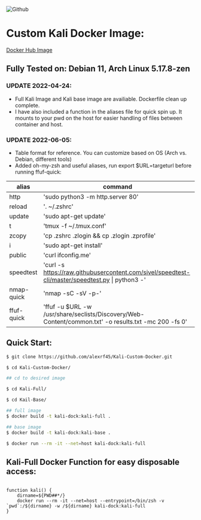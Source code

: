 ![Github](https://www.docker.com/wp-content/uploads/2022/03/horizontal-logo-monochromatic-white.png?raw=true)

# Custom Kali Docker Image:

[Docker Hub Image](https://hub.docker.com/repository/docker/fonalex45/project-repo-1)

## Fully Tested on: Debian 11, Arch Linux 5.17.8-zen

### UPDATE 2022-04-24:
 - Full Kali Image and Kali base image are availiable. Dockerfile clean up complete.  
 - I have also included a function in the aliases file for quick spin up. It mounts to your pwd on the host for easier handling of files between container and host. 

### UPDATE 2022-06-05:
-  Table format for reference. You can customize based on OS (Arch vs. Debian, different tools)
-  Added oh-my-zsh and useful aliases, run export $URL=targeturl before running ffuf-quick:

| alias      | command                                                                                              |
|------------|------------------------------------------------------------------------------------------------------|
| http       | 'sudo python3 -m http.server 80'                                                                     |
| reload     | '. ~/.zshrc'                                                                                         |
| update     | 'sudo apt-get update'                                                                                |
| t          | 'tmux -f ~/.tmux.conf'                                                                               |
| zcopy      | 'cp .zshrc .zlogin && cp .zlogin .zprofile'                                                          |
| i          | 'sudo apt-get install'                                                                               |
| public     | 'curl ifconfig.me'                                                                                   |
| speedtest  | 'curl -s https://raw.githubusercontent.com/sivel/speedtest-cli/master/speedtest.py \| python3 -'     |
| nmap-quick | 'nmap -sC -sV -p-'                                                                                   |
| ffuf-quick | 'ffuf -u $URL -w /usr/share/seclists/Discovery/Web-Content/common.txt' -o results.txt -mc 200 -fs 0' |

## Quick Start:

```bash
$ git clone https://github.com/alexrf45/Kali-Custom-Docker.git

$ cd Kali-Custom-Docker/

## cd to desired image

$ cd Kali-Full/

$ cd Kail-Base/

## full image
$ docker build -t kali-dock:kali-full . 

## base image
$ docker build -t kali-dock:kali-base .

$ docker run --rm -it --net=host kali-dock:kali-full

```
## Kali-Full Docker Function for easy disposable access:

```

function kali() {
    dirname=${PWD##*/}
    docker run --rm -it --net=host --entrypoint=/bin/zsh -v `pwd`:/${dirname} -w /${dirname} kali-dock:kali-full
}

```
